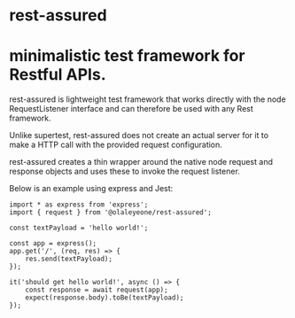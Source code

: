# rest-assured

# minimalistic test framework for Restful APIs.

rest-assured is lightweight test framework that works directly with the node RequestListener interface and can therefore be used with any Rest framework.

Unlike supertest, rest-assured does not create an actual server for it to make a HTTP call with the provided request configuration. 

rest-assured creates a thin wrapper around the native node request and response objects and uses these to invoke the request listener.

Below is an example using express and Jest:

```
import * as express from 'express';
import { request } from '@olaleyeone/rest-assured';

const textPayload = 'hello world!';

const app = express();
app.get('/', (req, res) => {
    res.send(textPayload);
});

it('should get hello world!', async () => {
    const response = await request(app);
    expect(response.body).toBe(textPayload);
});
```
